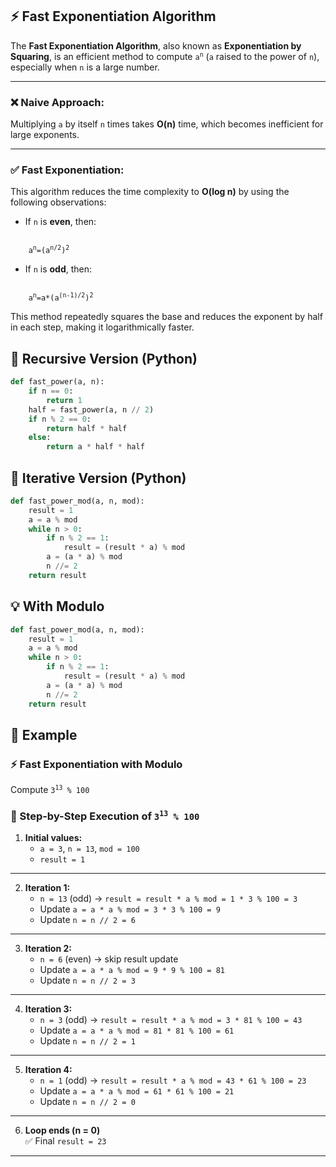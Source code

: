 ## ⚡ Fast Exponentiation Algorithm

The **Fast Exponentiation Algorithm**, also known as **Exponentiation by Squaring**, is an efficient method to compute <code>a<sup>n</sup></code> (`a` raised to the power of `n`), especially when `n` is a large number.

---

### ❌ Naive Approach:
Multiplying `a` by itself `n` times takes **O(n)** time, which becomes inefficient for large exponents.

---

### ✅ Fast Exponentiation:
This algorithm reduces the time complexity to **O(log n)** by using the following observations:

- If `n` is **even**, then:
<code>
    a<sup>n</sup>=(a<sup>n/2</sup>)<sup>2</sup>
</code>

- If `n` is **odd**, then:
<code>
    a<sup>n</sup>=a*(a<sup>(n-1)/2</sup>)<sup>2</sup>
</code>

This method repeatedly squares the base and reduces the exponent by half in each step, making it logarithmically faster.


## 🔢 Recursive Version (Python)
```python
def fast_power(a, n):
    if n == 0:
        return 1
    half = fast_power(a, n // 2)
    if n % 2 == 0:
        return half * half
    else:
        return a * half * half
```

## 🔁 Iterative Version (Python)
```python
def fast_power_mod(a, n, mod):
    result = 1
    a = a % mod
    while n > 0:
        if n % 2 == 1:
            result = (result * a) % mod
        a = (a * a) % mod
        n //= 2
    return result
```

## 💡 With Modulo
```python
def fast_power_mod(a, n, mod):
    result = 1
    a = a % mod
    while n > 0:
        if n % 2 == 1:
            result = (result * a) % mod
        a = (a * a) % mod
        n //= 2
    return result
```

## 🎯 Example
### ⚡ Fast Exponentiation with Modulo

Compute <code>3<sup>13</sup> % 100</code>

### 👀 Step-by-Step Execution of <code>3<sup>13</sup> % 100</code>

1. **Initial values:**  
   - `a = 3`, `n = 13`, `mod = 100`  
   - `result = 1`

---

2. **Iteration 1:**  
   - `n = 13` (odd) → `result = result * a % mod = 1 * 3 % 100 = 3`  
   - Update `a = a * a % mod = 3 * 3 % 100 = 9`  
   - Update `n = n // 2 = 6`

---

3. **Iteration 2:**  
   - `n = 6` (even) → skip result update  
   - Update `a = a * a % mod = 9 * 9 % 100 = 81`  
   - Update `n = n // 2 = 3`

---

4. **Iteration 3:**  
   - `n = 3` (odd) → `result = result * a % mod = 3 * 81 % 100 = 43`  
   - Update `a = a * a % mod = 81 * 81 % 100 = 61`  
   - Update `n = n // 2 = 1`

---

5. **Iteration 4:**  
   - `n = 1` (odd) → `result = result * a % mod = 43 * 61 % 100 = 23`  
   - Update `a = a * a % mod = 61 * 61 % 100 = 21`  
   - Update `n = n // 2 = 0`

---

6. **Loop ends (n = 0)**  
   ✅ Final `result = 23`

---
